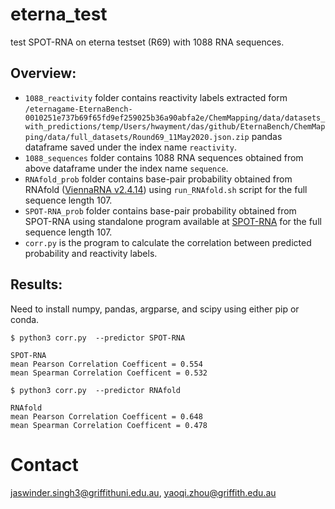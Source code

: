 # eterna_test
test SPOT-RNA on eterna testset (R69) with 1088 RNA sequences.

Overview:
----
* `1088_reactivity` folder contains reactivity labels extracted form `/eternagame-EternaBench-0010251e737b69f65fd9ef259025b36a90abfa2e/ChemMapping/data/datasets_with_predictions/temp/Users/hwayment/das/github/EternaBench/ChemMapping/data/full_datasets/Round69_11May2020.json.zip` pandas dataframe saved under the index name `reactivity`.
* `1088_sequences` folder contains 1088 RNA sequences obtained from above dataframe under the index name `sequence`.
* `RNAfold_prob` folder contains base-pair probability obtained from RNAfold ([ViennaRNA v2.4.14](https://www.tbi.univie.ac.at/RNA/#download)) using `run_RNAfold.sh` script for the full sequence length 107.
* `SPOT-RNA_prob` folder contains base-pair probability obtained from SPOT-RNA using standalone program available at [SPOT-RNA](https://github.com/jaswindersingh2/SPOT-RNA) for the full sequence length 107. 
* `corr.py` is the program to calculate the correlation between predicted probability and reactivity labels.

Results:
----
Need to install numpy, pandas, argparse, and scipy using either pip or conda.
 
```
$ python3 corr.py  --predictor SPOT-RNA

SPOT-RNA
mean Pearson Correlation Coefficent = 0.554
mean Spearman Correlation Coefficent = 0.532

```

```
$ python3 corr.py  --predictor RNAfold

RNAfold
mean Pearson Correlation Coefficent = 0.648
mean Spearman Correlation Coefficent = 0.478

```
Contact
====
jaswinder.singh3@griffithuni.edu.au, yaoqi.zhou@griffith.edu.au
